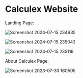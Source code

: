 # Calculex Website

Landing Page:


![Screenshot 2024-07-15 234935](https://github.com/user-attachments/assets/e8bcdf14-f025-410c-9a97-54cdc5ba56c1)


![Screenshot 2024-07-15 235043](https://github.com/user-attachments/assets/df9b585c-404b-4125-83c8-a9daa6d9039e)



![Screenshot 2024-07-15 235119](https://github.com/user-attachments/assets/902c50f6-aea1-4d02-8877-732270a7a2d0)


About Calculex Page:

![Screenshot 2023-07-30 160505](https://github.com/user-attachments/assets/7e257ed5-c2e6-4c28-9225-1b57554e5e10)



